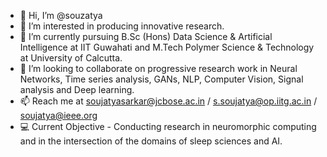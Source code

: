 - 👋 Hi, I’m @souzatya
- 👀 I’m interested in producing innovative research.
- 🌱 I’m currently pursuing B.Sc (Hons) Data Science & Artificial Intelligence at IIT Guwahati and M.Tech Polymer Science & Technology at University of Calcutta.
- 💞️ I’m looking to collaborate on progressive research work in Neural Networks, Time series analysis, GANs, NLP, Computer Vision, Signal analysis and Deep learning.
- 📫 Reach me at soujatyasarkar@jcbose.ac.in / s.soujatya@op.iitg.ac.in / soujatya@ieee.org
- 💻 Current Objective - Conducting research in neuromorphic computing and in the intersection of the domains of sleep sciences and AI.

<!---
souzatya/souzatya is a ✨ special ✨ repository because its `README.md` (this file) appears on your GitHub profile.
You can click the Preview link to take a look at your changes.
--->
